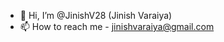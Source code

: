 - 👋 Hi, I’m @JinishV28 (Jinish Varaiya)
- 📫 How to reach me - jinishvaraiya@gmail.com

<!---
JinishV28/JinishV28 is a ✨ special ✨ repository because its `README.md` (this file) appears on your GitHub profile.
You can click the Preview link to take a look at your changes.
--->
